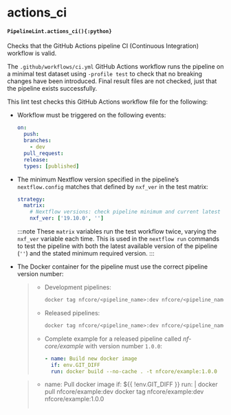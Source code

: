 # actions_ci

#### `PipelineLint.actions_ci(){:python}`

Checks that the GitHub Actions pipeline CI (Continuous Integration) workflow is valid.

The `.github/workflows/ci.yml` GitHub Actions workflow runs the pipeline on a minimal test
dataset using `-profile test` to check that no breaking changes have been introduced.
Final result files are not checked, just that the pipeline exists successfully.

This lint test checks this GitHub Actions workflow file for the following:

- Workflow must be triggered on the following events:
  ```yaml
  on:
    push:
    branches:
      - dev
    pull_request:
    release:
    types: [published]
  ```
- The minimum Nextflow version specified in the pipeline’s `nextflow.config` matches that defined by `nxf_ver` in the test matrix:

  ```yaml
  strategy:
    matrix:
      # Nextflow versions: check pipeline minimum and current latest
      nxf_ver: ['19.10.0', '']
  ```

  :::note
  These `matrix` variables run the test workflow twice, varying the `nxf_ver` variable each time.
  This is used in the `nextflow run` commands to test the pipeline with both the latest available version
  of the pipeline (`''`) and the stated minimum required version.
  :::

- The Docker container for the pipeline must use the correct pipeline version number:

  > - Development pipelines:
  >   ```bash
  >   docker tag nfcore/<pipeline_name>:dev nfcore/<pipeline_name>:dev
  >   ```
  > - Released pipelines:
  >   ```bash
  >   docker tag nfcore/<pipeline_name>:dev nfcore/<pipeline_name>:<pipeline-version>
  >   ```
  > - Complete example for a released pipeline called _nf-core/example_ with version number `1.0.0`:
  >   ```yaml
  >   - name: Build new docker image
  >     if: env.GIT_DIFF
  >     run: docker build --no-cache . -t nfcore/example:1.0.0
  >   ```

  > - name: Pull docker image
  >   if: ${{ !env.GIT\_DIFF }}
  >   run: |
  >   docker pull nfcore/example:dev
  >   docker tag nfcore/example:dev nfcore/example:1.0.0
  >
  > ```
  >
  > ```
